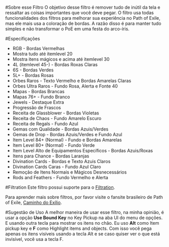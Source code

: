 #Sobre esse Filtro
O objetivo desse filtro é remover tudo de inútil da tela e ressaltar as coisas importantes que você deve pegar. O filtro usa todas funcionalidades dos filtros para melhorar sua experiência no Path of Exile, mas ele mais usa a coloração de bordas. A razão disso é para manter tudo simples e não transformar o PoE em uma festa do arco-íris.

#Especifiçações
- RGB - Bordas Vermelhas
- Mostra tudo até itemlevel 20
- Mostra itens mágicos e acima até itemlevel 30
- 4L (itemlevel 45-) - Bordas Roxas Claras
- 6S - Bordas Verdes
- 5L+ - Bordas Rosas
- Orbes Raros - Texto Vermelho e Bordas Amarelas Claras
- Orbes Ultra Raros - Fundo Rosa, Alerta e Fonte 40
- Mapas - Bordas Brancas
- Mapas 76+ - Fundo Branco
- Jewels - Destaque Extra
- Progressão de Frascos
- Receita de Glassblower - Bordas Violetas
- Receita de Chaos - Fundo Amarelo Escuro
- Receita de Regals - Fundo Azul
- Gemas com Qualidade - Bordas Azuis/Verdes
- Gemas de Drop - Bordas Azuis/Verdes e Fundo Azul
- Item Level 84+ (Normal) - Fundo e Bordas Amarelas
- Item Level 80+ (Normal) - Fundo Verde
- Item Level Alto de Equipamentos Específicos - Bordas Azuis/Roxas
- Itens para Chance - Bordas Laranjas
- Divination Cards - Bordas e Texto Azuis Claros
- Divination Cards Caras - Fundo Azul Claro
- Remoção de Itens Normais e Mágicos Desnecessários
- Rods and Feathers - Fundo Vermelho e Alerta

#Filtration
Este filtro possui suporte para o [Filtration](https://www.pathofexile.com/forum/view-thread/1287447/).

Para aprender mais sobre filtros, por favor visite o fansite brasileiro de Path of Exile, [Caminho do Exílio](http://www.caminhodoexilio.com/index.php?/topic/61-tudo-sobre-filtros/).

#Sugestão de Uso
A melhor maneira de usar esse filtro, na minha opinião, é usar a opção **Use Bound Key** no Key Pickup na aba UI do menu de opções. E usando outra tecla para mostrar os itens no chão. Eu uso **Alt** como Item pickup key e **F** como Highlight items and objects. Com isso você pega apenas os itens visíveis usando a tecla Alt e se caso quiser ver o que está invisível, você usa a tecla F.